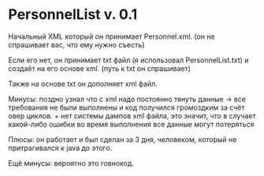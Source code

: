 # PersonnelList v. 0.1 

Начальный XML который он принимает Personnel.xml. (он не спрашивает вас, что ему нужно съесть)

Если его нет, он принимает txt файл (я использовал PersonnelList.txt) и создаёт на его основе xml. (путь к txt он спрашивает)

Также на основе txt он дополняет xml файл.

Минусы: поздно узнал что с xml надо постоянно тянуть данные -> все требования не были выполнены и код получился громоздким за счёт овер циклов. + нет системы дампов xml файла, это значит, что в случает какой-либо ошибки во время выполнения все данные могут потеряться

Плюсы: он работает и был сделан за 3 дня, человеком, который не притрагивался к java до этого.

Ещё минусы: вероятно это говнокод.


